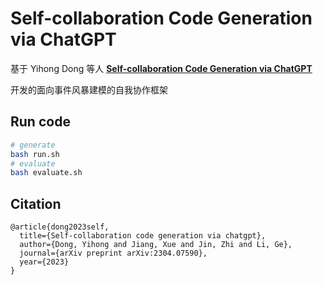 # Self-collaboration Code Generation via ChatGPT

基于 Yihong Dong 等人 [**Self-collaboration Code Generation via ChatGPT**](https://arxiv.org/abs/2304.07590)

开发的面向事件风暴建模的自我协作框架

## Run code
```bash
# generate
bash run.sh
# evaluate
bash evaluate.sh
```

## Citation
```
@article{dong2023self,
  title={Self-collaboration code generation via chatgpt},
  author={Dong, Yihong and Jiang, Xue and Jin, Zhi and Li, Ge},
  journal={arXiv preprint arXiv:2304.07590},
  year={2023}
}
```


